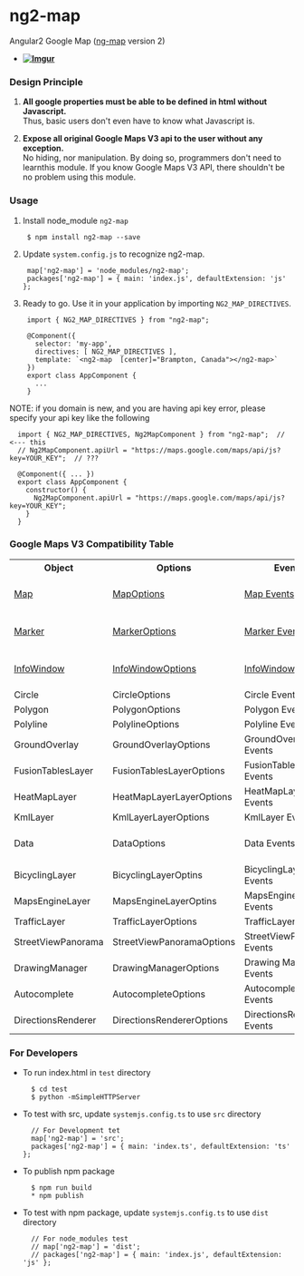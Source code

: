 # ng2-map

Angular2 Google Map ([ng-map](https://ngmap.github.io) version 2)

* **[![Imgur](http://i.imgur.com/O2EOCxf.png)](http://plnkr.co/edit/9AI9dg?p=preview)**

### Design Principle

1. **All google properties must be able to be defined in html without Javascript.**   
   Thus, basic users don't even have to know what Javascript is. 

2. **Expose all original Google Maps V3 api to the user without any exception.**   
   No hiding, nor manipulation. By doing so, programmers don't need to learnthis module.
   If you know Google Maps V3 API, there shouldn't be no problem using this module.

### Usage

1. Install node_module `ng2-map`

        $ npm install ng2-map --save
       
2. Update `system.config.js` to recognize ng2-map.

        map['ng2-map'] = 'node_modules/ng2-map';
        packages['ng2-map'] = { main: 'index.js', defaultExtension: 'js' };
        
3. Ready to go. Use it in your application by importing `NG2_MAP_DIRECTIVES`.

        import { NG2_MAP_DIRECTIVES } from "ng2-map";

        @Component({
          selector: 'my-app',
          directives: [ NG2_MAP_DIRECTIVES ],
          template: `<ng2-map  [center]="Brampton, Canada"></ng2-map>`
        })
        export class AppComponent {
          ... 
        }
        
  NOTE: if you domain is new, and you are having api key error, please specify your api key like the following
  
      import { NG2_MAP_DIRECTIVES, Ng2MapComponent } from "ng2-map";  // <--- this
      // Ng2MapComponent.apiUrl = "https://maps.google.com/maps/api/js?key=YOUR_KEY";  // ???

      @Component({ ... })
      export class AppComponent {
        constructor() {
          Ng2MapComponent.apiUrl = "https://maps.google.com/maps/api/js?key=YOUR_KEY";
        }
      }
       
### Google Maps V3 Compatibility Table

<table>
  <tr><th> Object  <th> Options <th> Events <th> Note </tr>
  <tr><td> <a href="https://developers.google.com/maps/documentation/javascript/reference#Map">Map</a>
      <td> <a href="https://developers.google.com/maps/documentation/javascript/reference#MapOptions">MapOptions</a>
      <td> <a href="https://developers.google.com/maps/documentation/javascript/reference#Map">Map Events</a>
      <td> supported as `ng2-map`
  <tr><td> <a href="https://developers.google.com/maps/documentation/javascript/reference#Marker">Marker</a>
      <td> <a href="https://developers.google.com/maps/documentation/javascript/reference#MarkerOptions">MarkerOptions</a>
      <td> <a href="https://developers.google.com/maps/documentation/javascript/reference#Marker">Marker Events</a>
      <td> supported as `marker`
  <tr><td> <a href="https://developers.google.com/maps/documentation/javascript/reference#InfoWindow">InfoWindow</a>
      <td> <a href="https://developers.google.com/maps/documentation/javascript/reference#InfoWindowOptions">InfoWindowOptions</a>
      <td> <a href="https://developers.google.com/maps/documentation/javascript/reference#InfoWindow">InfoWindow Events</a>
      <td> supported as `info-window`
  <tr><td> Circle        <td> CircleOptions            <td> Circle Events        <td> v0.2.0
  <tr><td> Polygon       <td> PolygonOptions           <td> Polygon Events       <td> v0.2.0
  <tr><td> Polyline      <td> PolylineOptions          <td> Polyline Events      <td> v0.2.0
  <tr><td> GroundOverlay <td> GroundOverlayOptions     <td> GroundOverlay Events <td> v0.2.0
  <tr><td> FusionTablesLayer <td> FusionTablesLayerOptions <td> FusionTablesLayer Events <td> v0.3.0
  <tr><td> HeatMapLayer  <td> HeatMapLayerLayerOptions <td> HeatMapLayer Events      <td> v0.3.0
  <tr><td> KmlLayer      <td> KmlLayerLayerOptions     <td> KmlLayer Events          <td> v0.3.0
  <tr><td> Data          <td> DataOptions              <td> Data Events              <td> v0.4.0 `map-data`
  <tr><td> BicyclingLayer  <td> BicyclingLayerOptins    <td> BicyclingLayer Events   <td> v0.5.0 
  <tr><td> MapsEngineLayer <td> MapsEngineLayerOptins   <td> MapsEngineLayer Events  <td> v0.5.0 
  <tr><td> TrafficLayer    <td> TrafficLayerOptions     <td> TrafficLayer Events     <td> v0.5.0 
  <tr><td> StreetViewPanorama  <td> StreetViewPanoramaOptions     <td> StreetViewPanorama Events  <td> v0.6.0 
  <tr><td> DrawingManager  <td> DrawingManagerOptions   <td> Drawing Manager Events <td> v0.7.0
  <tr><td> Autocomplete    <td> AutocompleteOptions     <td> Autocomplete Events    <td> v1.1.0
  <tr><td> DirectionsRenderer <td> DirectionsRendererOptions     <td> DirectionsRenderer Events    <td> v1.2.0
</table>

### For Developers

  * To run index.html in `test` directory
  
          $ cd test
          $ python -mSimpleHTTPServer

  * To test with src, update `systemjs.config.ts` to use `src` directory
  
          // For Development tet
          map['ng2-map'] = 'src';
          packages['ng2-map'] = { main: 'index.ts', defaultExtension: 'ts' };
          
  * To publish npm package
  
          $ npm run build
          * npm publish
          
  * To test with npm package,  update `systemjs.config.ts` to use `dist` directory
  
          // For node_modules test
          // map['ng2-map'] = 'dist';
          // packages['ng2-map'] = { main: 'index.js', defaultExtension: 'js' };
  
  
